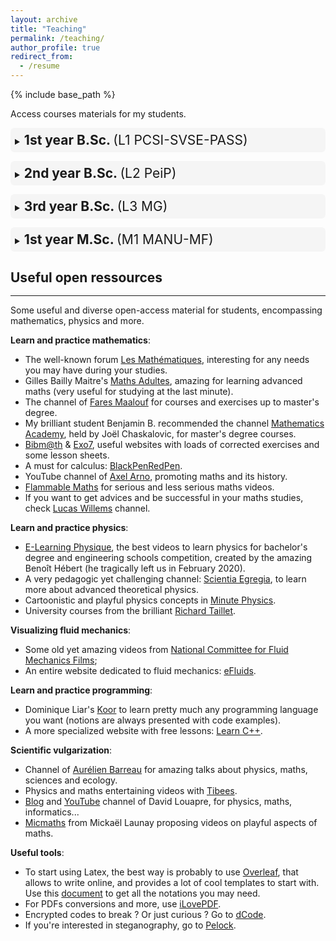 ```yaml
---
layout: archive
title: "Teaching"
permalink: /teaching/
author_profile: true
redirect_from:
  - /resume
---
```


{% include base_path %}

Access courses materials for my students.
<style>
  details {
    background-color: rgba(0, 0, 0, 0.03); /* léger gris clair */
    border-radius: 6px;
    padding: 0.5em;
  }

  summary {
    cursor: pointer;
    font-weight: bold;
  }

  details[open] {
    background-color: rgba(0, 0, 0, 0.05); /* un peu plus foncé quand ouvert */
  }
</style>
<details>
<summary>
  <h2 style="display:inline-block; cursor:pointer; font-weight:bold; margin: 0;">
    1st year B.Sc.
    <span style="font-weight:normal;"> (L1 PCSI-SVSE-PASS)</span>
  </h2>
</summary>

<p><b> HAS101X </b> - <b>Real analysis </b><br>
<i> Description. </i> This course is intended for first-year students majoring in physics, chemistry, mechanics, and electronics. It provides an introduction to analysis, focusing on functions of a real variable. It requires high school mathematics curriculum and optionally advanced mathematics option. <br>

[<a href="https://sachacardonna.github.io/teaching/HAS101X">Course page</a>]</p>

<hr>

<p><b> HAS202X </b> - <b> Linear algebra</b><br>
<i> Description. </i> This course is intended for first-year students majoring in physics, chemistry, mechanics, and electronics. It provides an introduction to linear algebra and to the resolution of linear differential systems. Topics include matrix calculus, solving linear systems, eigenvalues and diagonalization, and solving linear differential systems. <br>

[<a href="https://sachacardonna.github.io/teaching/HAS202X">Course page</a>]</p>

<hr>

<p><b> HAV220X </b> - <b> Probabilities for life sciences </b><br>
<i> Description. </i> This course is intended for all students enrolled in the Life Sciences Bachelor’s program. It introduces the main tools of discrete probability that are useful to biologists for understanding random phenomena involving, in particular, counting variables. The course is designed to be accessible to students with only a basic background in probability, as taught in the second year of high school. Emphasis is placed on starting from concrete examples and gradually moving toward modeling. <br>

[<a href="https://sachacardonna.github.io/teaching/HAV220X">Course page</a>]</p>

<hr>

<p><b> HA5202X </b> - <b> Mathematics for medical students </b><br>
<i> Description. </i> This course provides first-year students with essential mathematical tools needed in the early stages of scientific and medical studies. It combines elements from algebra, function analysis, geometry, and differential equations. Students are introduced to symbolic computation techniques, classical functions, and vector geometry in two and three dimensions. The course also includes an introduction to solving basic first- and second-order differential equations through concrete applications. <br>

[<a href="https://sachacardonna.github.io/teaching/HA5202X">Course page</a>]</p>

</details>
<div style="margin-bottom: 1em;"></div>
<details>
<summary>
  <h2 style="display:inline-block; cursor:pointer; font-weight:bold; margin: 0;">
    2nd year B.Sc.
    <span style="font-weight:normal;"> (L2 PeiP)</span>
  </h2>
</summary>

<p><b> HA8401H </b> - <b> Differential calculus & multivariable integration </b><br>
<i> Description. </i> The preparatory cycle at Polytech Montpellier is tailored to prepare students for the pursuit of an engineering degree within any specialized field available in France. Mathematics courses are intentionally designed to be both comprehensive and profound, with a particular focus on students who aspire to explore theoretical domains such as mathematical engineering, physics, and mechanics. These courses consistently encompass both analytical and algebraic chapters, guaranteeing that students acquire a robust and well-rounded mathematical foundation to serve them effectively in their forthcoming engineering endeavors. <br>

[<a href="https://sachacardonna.github.io/teaching/HA8401H">Course page</a>]</p>

<hr>

<p><b> XADES4 </b> - <b> Supervised mathematical assignments </b><br>
<i> Description. </i> Supervised assignments is a specific system for students following the preparatory cycle in Polytech Montpellier, allowing them to assimilate the educational content provided by developing their autonomy and their capacity for self-assessment.
Each week, students are placed in exam conditions with a subject to be covered in two hours. Teachers are there to guide them, help them overcome their difficulties and possibly become aware of their shortcomings. This course is directly related to HA8401H. <br>

[<a href="https://sachacardonna.github.io/teaching/HA8401H">Course page</a>]</p>

</details>
<div style="margin-bottom: 1em;"></div>
<details>
<summary>
  <h2 style="display:inline-block; cursor:pointer; font-weight:bold; margin: 0;">
    3rd year B.Sc.
    <span style="font-weight:normal;"> (L3 MG)</span>
  </h2>
</summary>

<p><b> HAX604X </b> - <b> Numerical analysis of ordinary and partial differential equations </b><br>
<i> Description. </i> This course is designed for third-year mathematics undergraduates who are planning to pursue a research-oriented master's degree. The objective is to equip students with fundamental concepts in numerical methods for differential equations. Students should have completed analysis courses from the first and second years, as well as from the first semester of the third year, particularly the following courses: integration and elementary differential equations (HAX302X) & differential calculus and differential equations (HAX502X). <br>

[<a href="https://sachacardonna.github.io/teaching/HAX604X">Course page</a>]</p>

<hr>

<p><b> HAX606X </b> - <b> Convex optimization </b><br>
<i> Description. </i> This course is intended for third-year mathematics students who aim to pursue a research-focused master's degree. The aim is to provide students with fundamental concepts in mathematical optimization and its applications. Students should have completed introductory analysis courses from the first and second years, as well as the following courses: topology of $\mathbb{R}^n$ and multivariable functions (HAX404X) & differential calculus and differential equations (HAX502X). <br>

[<a href="https://sachacardonna.github.io/teaching/HAX606X">Course page</a>]</p>

</details>
<div style="margin-bottom: 1em;"></div>
<details>
<summary>
  <h2 style="display:inline-block; cursor:pointer; font-weight:bold; margin: 0;">
    1st year M.Sc.
    <span style="font-weight:normal;"> (M1 MANU-MF)</span>
  </h2>
</summary>

<p><b> HAX703X </b> - <b> Numerical analysis of hyperbolic partial differential equations </b><br>
<i> Description. </i> This course offers a structured introduction to partial differential equations (PDEs) and their numerical resolution. It begins with the classification of PDEs and progresses to the development and analysis of finite difference and finite volume methods. Students are introduced to the analytical resolution of scalar conservation laws using characteristics, weak solutions, and entropy conditions. The course also covers key numerical schemes such as the Godunov method and TVD fluxes, with a focus on stability and accuracy.<br>

[<a href="https://sachacardonna.github.io/teaching/HAX703X">Course page</a>]</p>

</details>


## Useful open ressources
<hr style="margin-top: -0.1em; margin-bottom: 1em;">
Some useful and diverse open-access material for students, encompassing mathematics, physics and more.

<b>Learn and practice mathematics</b>:
- The well-known forum [Les Mathématiques](https://les-mathematiques.net), interesting for any needs you may have during your studies.
- Gilles Bailly Maitre's [Maths Adultes](https://www.youtube.com/channel/UC9Vaxx3-gWuBxt38pao4XCQ), amazing for learning advanced maths (very useful for studying at the last minute).
- The channel of [Fares Maalouf](https://www.youtube.com/@FaresMaalouf) for courses and exercises up to master's degree.
- My brilliant student Benjamin B. recommended the channel [Mathematics Academy](https://www.youtube.com/@MathematicsAcademy_MA), held by Joël Chaskalovic, for master's degree courses.
- [Bibm@th](https://www.bibmath.net) &  [Exo7](http://exo7.emath.fr),  useful websites with loads of corrected exercises and some lesson sheets.
- A must for calculus: [BlackPenRedPen](https://www.youtube.com/@blackpenredpen).
- YouTube channel of [Axel Arno](https://www.youtube.com/@Axel_Arno), promoting maths and its history.
- [Flammable Maths](https://www.youtube.com/@PapaFlammy69) for serious and less serious maths videos.
- If you want to get advices and be successful in your maths studies, check [Lucas Willems](https://www.youtube.com/@lcswillems) channel.


<b>Learn and practice physics</b>:
- [E-Learning Physique](https://www.youtube.com/@e-learningphysique4910), the best videos to learn physics for bachelor's degree and engineering schools competition, created by the amazing Benoît Hébert (he tragically left us in February 2020).
- A very pedagogic yet challenging channel: [Scientia Egregia](https://www.youtube.com/@antoinebrgt), to learn more about advanced theoretical physics.
- Cartoonistic and playful physics concepts in [Minute Physics](https://www.youtube.com/@MinutePhysics).
- University courses from the brilliant [Richard Taillet](https://www.youtube.com/@richardtaillet).

<b>Visualizing fluid mechanics</b>:
- Some old yet amazing videos from [National Committee for Fluid Mechanics Films](https://web.mit.edu/hml/ncfmf.html);
- An entire website dedicated to fluid mechanics: [eFluids](http://www.efluids.com).

<b>Learn and practice programming</b>:
- Dominique Liar's [Koor](https://www.youtube.com/@DominiqueLiard06) to learn pretty much any programming language you want (notions are always presented with code examples).
- A more specialized website with free lessons: [Learn C++](https://www.learncpp.com).

<b>Scientific vulgarization</b>:
- Channel of [Aurélien Barreau](https://www.youtube.com/@aurelien_barrau) for amazing talks about physics, maths, sciences and ecology.
- Physics and maths entertaining videos with [Tibees](https://www.youtube.com/@tibees).
- [Blog](https://scienceetonnante.com) and [YouTube](https://www.youtube.com/channel/UCaNlbnghtwlsGF-KzAFThqA) channel of David Louapre, for physics, maths, informatics...
- [Micmaths](https://www.youtube.com/@Micmaths) from Mickaël Launay proposing videos on playful aspects of maths.

<b> Useful tools</b>:
- To start using Latex, the best way is probably to use [Overleaf](https://fr.overleaf.com/login?), that allows to write online, and provides a lot of cool templates to start with. Use this [document](https://texlive.mycozy.space/info/symbols/comprehensive/symbols-a4.pdf) to get all the notations you may need.
- For PDFs conversions and more, use [iLovePDF](https://www.ilovepdf.com/fr).
- Encrypted codes to break ? Or just curious ? Go to [dCode](https://www.dcode.fr/fr). 
- If you're interested in steganography, go to [Pelock](https://www.pelock.com/products/steganography-online-codec).
